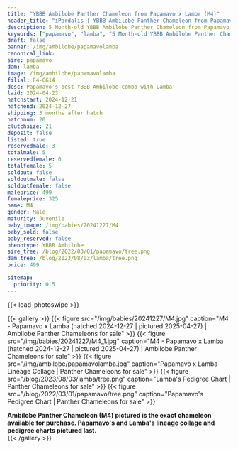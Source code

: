 ```yaml
---
title: "YBBB Ambilobe Panther Chameleon from Papamavo x Lamba (M4)"
header_title: "iPardalis | YBBB Ambilobe Panther Chameleon from Papamavo x Lamba | M4"
description: 5 Month-old YBBB Ambilobe Panther Chameleon from Papamavo and Lamba. Papamavo's best YBBB Ambilobe combo with Lamba! We've included sire and dam dendrograms if available, but you can view our Papamavo or Lamba breeder pages for more information.
keywords: ["papamavo", "lamba", "5 Month-old YBBB Ambilobe Panther Chameleon", "baby chameleons for sale", "buy panther chameleon", "panther for sale", "ambilobe panther chameleons for sale", "ambilobe panther chameleon for sale"]
draft: false
banner: /img/ambilobe/papamavolamba
canonical_link: 
sire: papamavo
dam: lamba
image: /img/ambilobe/papamavolamba
filial: F4-CG14
desc: Papamavo's best YBBB Ambilobe combo with Lamba!
laid: 2024-04-23
hatchstart: 2024-12-21
hatchend: 2024-12-27
shipping: 3 months after hatch
hatchnum: 20
clutchsize: 21
deposit: false
listed: true
reservedmale: 3
totalmale: 5
reservedfemale: 0
totalfemale: 5
soldout: false
soldoutmale: false
soldoutfemale: false
maleprice: 499
femaleprice: 325
name: M4
gender: Male
maturity: Juvenile
baby_image: /img/babies/20241227/M4
baby_sold: false
baby_reserved: false
phenotype: YBBB Ambilobe
sire_tree: /blog/2022/03/01/papamavo/tree.png
dam_tree: /blog/2023/08/03/lamba/tree.png
price: 499

sitemap: 
  priority: 0.5
---
```


{{< load-photoswipe >}}

{{< gallery >}}
  {{< figure src="/img/babies/20241227/M4.jpg" caption="M4 - Papamavo x Lamba (hatched 2024-12-27 | pictured 2025-04-27) | Ambilobe Panther Chameleons for sale" >}}
  {{< figure src="/img/babies/20241227/M4_1.jpg" caption="M4 - Papamavo x Lamba (hatched 2024-12-27 | pictured 2025-04-27) | Ambilobe Panther Chameleons for sale" >}}
  {{< figure src="/img/ambilobe/papamavolamba.jpg" caption="Papamavo x Lamba Lineage Collage | Panther Chameleons for sale" >}}
  {{< figure src="/blog/2023/08/03/lamba/tree.png" caption="Lamba's Pedigree Chart | Panther Chameleons for sale" >}}
  {{< figure src="/blog/2022/03/01/papamavo/tree.png" caption="Papamavo's Pedigree Chart | Panther Chameleons for sale" >}}
  <figcaption itemprop="description"><strong>Ambilobe Panther Chameleon (M4) pictured is the exact chameleon available for purchase. Papamavo's and Lamba's lineage collage and pedigree charts pictured last.</strong></figcaption>
{{< /gallery >}}
